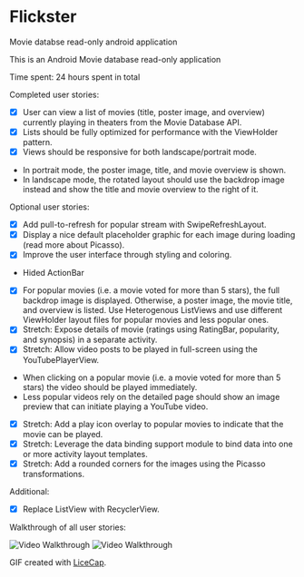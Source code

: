 # Flickster
Movie databse read-only android application

This is an Android Movie database read-only application

Time spent: 24 hours spent in total

Completed user stories:

 * [x] User can view a list of movies (title, poster image, and overview) currently playing in theaters from the Movie Database API.
 * [x] Lists should be fully optimized for performance with the ViewHolder pattern.
 * [x] Views should be responsive for both landscape/portrait mode.
 *  In portrait mode, the poster image, title, and movie overview is shown.
 *  In landscape mode, the rotated layout should use the backdrop image instead and show the title and movie overview to the right of it.
 
Optional user stories:
 * [x] Add pull-to-refresh for popular stream with SwipeRefreshLayout.
 * [x] Display a nice default placeholder graphic for each image during loading (read more about Picasso).
 * [x] Improve the user interface through styling and coloring.
 * Hided ActionBar
 * [x] For popular movies (i.e. a movie voted for more than 5 stars), the full backdrop image is displayed. Otherwise, a poster image, the movie title, and overview is listed. Use Heterogenous ListViews and use different ViewHolder layout files for popular movies and less popular ones.
 * [x] Stretch: Expose details of movie (ratings using RatingBar, popularity, and synopsis) in a separate activity.
 * [x] Stretch: Allow video posts to be played in full-screen using the YouTubePlayerView.
 * When clicking on a popular movie (i.e. a movie voted for more than 5 stars) the video should be played immediately.
 * Less popular videos rely on the detailed page should show an image preview that can initiate playing a YouTube video.
 * [x] Stretch: Add a play icon overlay to popular movies to indicate that the movie can be played.
 * [x] Stretch: Leverage the data binding support module to bind data into one or more activity layout templates.
 * [x] Stretch: Add a rounded corners for the images using the Picasso transformations.

Additional:
* [x] Replace ListView with RecyclerView.
 

Walkthrough of all user stories:

![Video Walkthrough](FlicksterDemo_API_21.gif)
![Video Walkthrough](FlicksterDemo_API_21_Land.gif)

GIF created with [LiceCap](http://www.cockos.com/licecap/).

